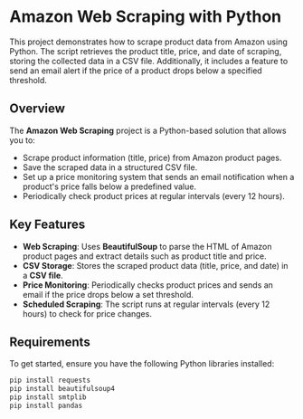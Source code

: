 # Amazon Web Scraping with Python

This project demonstrates how to scrape product data from Amazon using Python. The script retrieves the product title, price, and date of scraping, storing the collected data in a CSV file. Additionally, it includes a feature to send an email alert if the price of a product drops below a specified threshold.

## Overview

The **Amazon Web Scraping** project is a Python-based solution that allows you to:
- Scrape product information (title, price) from Amazon product pages.
- Save the scraped data in a structured CSV file.
- Set up a price monitoring system that sends an email notification when a product's price falls below a predefined value.
- Periodically check product prices at regular intervals (every 12 hours).

## Key Features

- **Web Scraping**: Uses **BeautifulSoup** to parse the HTML of Amazon product pages and extract details such as product title and price.
- **CSV Storage**: Stores the scraped product data (title, price, and date) in a **CSV file**.
- **Price Monitoring**: Periodically checks product prices and sends an email if the price drops below a set threshold.
- **Scheduled Scraping**: The script runs at regular intervals (every 12 hours) to check for price changes.

## Requirements

To get started, ensure you have the following Python libraries installed:

```bash
pip install requests
pip install beautifulsoup4
pip install smtplib
pip install pandas
